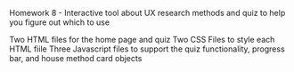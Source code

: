 Homework 8 - Interactive tool about UX research methods and quiz to help you figure out which to use

Two HTML files for the home page and quiz
Two CSS Files to style each HTML fiile
Three Javascript files to support the quiz functionality, progress bar, and house method card objects
